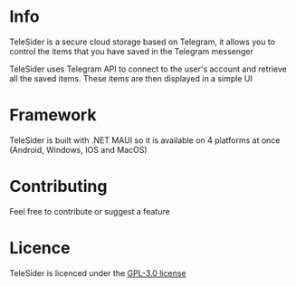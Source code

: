 # Info
TeleSider is a secure cloud storage based on Telegram, it allows you to control the items that you have saved in the Telegram messenger

TeleSider uses Telegram API to connect to the user's account and retrieve all the saved items. These items are then displayed in a simple UI

# Framework
TeleSider is built with .NET MAUI so it is available on 4 platforms at once (Android, Windows, IOS and MacOS)

# Contributing
Feel free to contribute or suggest a feature

# Licence
TeleSider is licenced under the [GPL-3.0 license](https://github.com/TeleSider/TeleSider-MAUI-App/blob/master/LICENSE)
